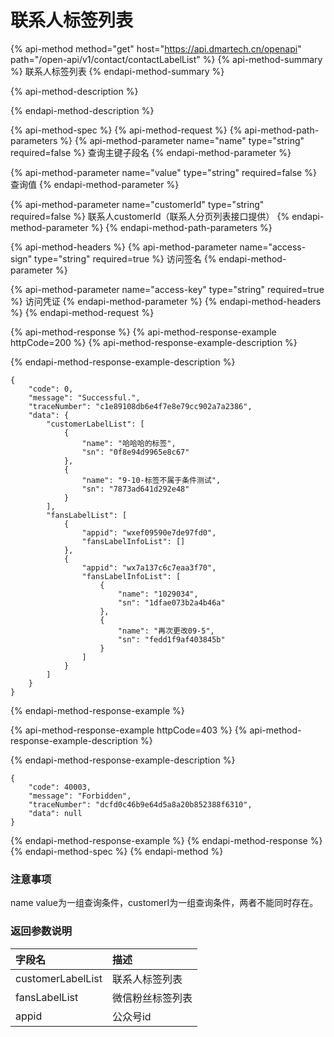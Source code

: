 # 联系人标签列表





{% api-method method="get" host="https://api.dmartech.cn/openapi" path="/open-api/v1/contact/contactLabelList" %}
{% api-method-summary %}
 联系人标签列表
{% endapi-method-summary %}

{% api-method-description %}

{% endapi-method-description %}

{% api-method-spec %}
{% api-method-request %}
{% api-method-path-parameters %}
{% api-method-parameter name="name" type="string" required=false %}
查询主键子段名
{% endapi-method-parameter %}

{% api-method-parameter name="value" type="string" required=false %}
查询值
{% endapi-method-parameter %}

{% api-method-parameter name="customerId" type="string" required=false %}
联系人customerId（联系人分页列表接口提供） 
{% endapi-method-parameter %}
{% endapi-method-path-parameters %}

{% api-method-headers %}
{% api-method-parameter name="access-sign" type="string" required=true %}
访问签名
{% endapi-method-parameter %}

{% api-method-parameter name="access-key" type="string" required=true %}
访问凭证
{% endapi-method-parameter %}
{% endapi-method-headers %}
{% endapi-method-request %}

{% api-method-response %}
{% api-method-response-example httpCode=200 %}
{% api-method-response-example-description %}

{% endapi-method-response-example-description %}

```
{
    "code": 0,
    "message": "Successful.",
    "traceNumber": "c1e89108db6e4f7e8e79cc902a7a2386",
    "data": {
        "customerLabelList": [
            {
                "name": "哈哈哈的标签",
                "sn": "0f8e94d9965e8c67"
            },
            {
                "name": "9-10-标签不属于条件测试",
                "sn": "7873ad641d292e48"
            }
        ],
        "fansLabelList": [
            {
                "appid": "wxef09590e7de97fd0",
                "fansLabelInfoList": []
            },
            {
                "appid": "wx7a137c6c7eaa3f70",
                "fansLabelInfoList": [
                    {
                        "name": "1029034",
                        "sn": "1dfae073b2a4b46a"
                    },
                    {
                        "name": "再次更改09-5",
                        "sn": "fedd1f9af403845b"
                    }
                ]
            }
        ]
    }
}
```
{% endapi-method-response-example %}

{% api-method-response-example httpCode=403 %}
{% api-method-response-example-description %}

{% endapi-method-response-example-description %}

```
{
    "code": 40003,
    "message": "Forbidden",
    "traceNumber": "dcfd0c46b9e64d5a8a20b852388f6310",
    "data": null
}
```
{% endapi-method-response-example %}
{% endapi-method-response %}
{% endapi-method-spec %}
{% endapi-method %}

### 注意事项

name  value为一组查询条件，customerI为一组查询条件，两者不能同时存在。

### 返回参数说明 <a id="fan-hui-can-shu-shuo-ming"></a>

| 字段名 | 描述 |
| :--- | :--- |
| customerLabelList | 联系人标签列表 |
| fansLabelList | 微信粉丝标签列表 |
| appid | 公众号id |

